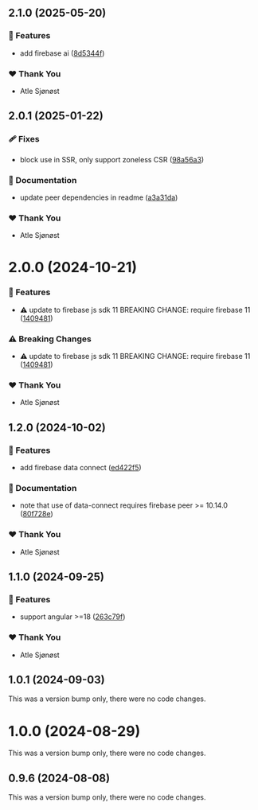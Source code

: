 ## 2.1.0 (2025-05-20)

### 🚀 Features

- add firebase ai ([8d5344f](https://github.com/teve-no/ngxfire/commit/8d5344f))

### ❤️ Thank You

- Atle Sjønøst

## 2.0.1 (2025-01-22)

### 🩹 Fixes

- block use in SSR, only support zoneless CSR ([98a56a3](https://github.com/teve-no/ngxfire/commit/98a56a3))

### 📖 Documentation

- update peer dependencies in readme ([a3a31da](https://github.com/teve-no/ngxfire/commit/a3a31da))

### ❤️ Thank You

- Atle Sjønøst

# 2.0.0 (2024-10-21)

### 🚀 Features

- ⚠️  update to firebase js sdk 11 BREAKING CHANGE: require firebase 11 ([1409481](https://github.com/teve-no/ngxfire/commit/1409481))

### ⚠️  Breaking Changes

- ⚠️  update to firebase js sdk 11 BREAKING CHANGE: require firebase 11 ([1409481](https://github.com/teve-no/ngxfire/commit/1409481))

### ❤️  Thank You

- Atle Sjønøst

## 1.2.0 (2024-10-02)


### 🚀 Features

- add firebase data connect ([ed422f5](https://github.com/teve-no/ngxfire/commit/ed422f5))

### 📖 Documentation

- note that use of data-connect requires firebase peer >= 10.14.0 ([80f728e](https://github.com/teve-no/ngxfire/commit/80f728e))

### ❤️  Thank You

- Atle Sjønøst

## 1.1.0 (2024-09-25)


### 🚀 Features

- support angular >=18 ([263c79f](https://github.com/teve-no/ngxfire/commit/263c79f))

### ❤️  Thank You

- Atle Sjønøst

## 1.0.1 (2024-09-03)

This was a version bump only, there were no code changes.

# 1.0.0 (2024-08-29)

This was a version bump only, there were no code changes.

## 0.9.6 (2024-08-08)

This was a version bump only, there were no code changes.